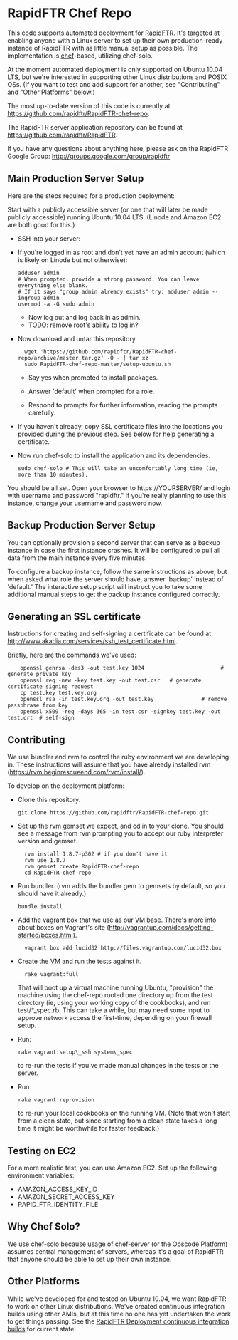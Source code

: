 # RapidFTR Chef Repo #

This code supports automated deployment for [RapidFTR](http://rapidftr.com/). It's targeted at enabling anyone with a Linux server to set up their own production-ready instance of RapidFTR with as little manual setup as possible. The implementation is [chef](http://www.opscode.com/chef/)-based, utilizing chef-solo.

At the moment automated deployment is only supported on Ubuntu 10.04 LTS, but we're interested in supporting other Linux distributions and POSIX OSs. (If you want to test and add support for another, see "Contributing" and "Other Platforms" below.)

The most up-to-date version of this code is currently at <https://github.com/rapidftr/RapidFTR-chef-repo>.

The RapidFTR server application repository can be found at <https://github.com/rapidftr/RapidFTR>.

If you have any questions about anything here, please ask on the RapidFTR Google Group: <http://groups.google.com/group/rapidftr>

## Main Production Server Setup ##

Here are the steps required for a production deployment:

Start with a publicly accessible server (or one that will later be made publicly accessible) running Ubuntu 10.04 LTS. (Linode and Amazon EC2 are both good for this.)

*	SSH into your server:

*	If you're logged in as root and don't yet have an admin account (which is likely on Linode but not otherwise):

		adduser admin
		# When prompted, provide a strong password. You can leave everything else blank.
		# If it says "group admin already exists" try: adduser admin --ingroup admin
		usermod -a -G sudo admin
	
	*	Now log out and log back in as admin.
	*	TODO: remove root's ability to log in?

* Now download and untar this repository.

		wget 'https://github.com/rapidftr/RapidFTR-chef-repo/archive/master.tar.gz' -O - | tar xz
		sudo RapidFTR-chef-repo-master/setup-ubuntu.sh

	*	Say yes when prompted to install packages.

	*	Answer 'default' when prompted for a role.

	*	Respond to prompts for further information, reading the prompts carefully.

*	If you haven't already, copy SSL certificate files into the locations you provided during the previous step. See below for help generating a certificate.

*	Now run chef-solo to install the application and its dependencies.

		sudo chef-solo # This will take an uncomfortably long time (ie, more than 10 minutes).

You should be all set. Open your browser to https://YOURSERVER/ and login with username and password "rapidftr." If you're really planning to use this instance, change your username and password now.

## Backup Production Server Setup ##

You can optionally provision a second server that can serve as a backup instance in case the first instance crashes. It will be configured to pull all data from the main instance every five minutes.

To configure a backup instance, follow the same instructions as above, but when asked what role the server should have, answer 'backup' instead of 'default.' The interactive setup script will instruct you to take some additional manual steps to get the backup instance configured correctly.

## Generating an SSL certificate

Instructions for creating and self-signing a certificate can be found at <http://www.akadia.com/services/ssh_test_certificate.html>.

Briefly, here are the commands we've used:

		openssl genrsa -des3 -out test.key 1024                        # generate private key
		openssl req -new -key test.key -out test.csr   # generate certificate signing request
		cp test.key test.key.org
		openssl rsa -in test.key.org -out test.key               # remove passphrase from key
		openssl x509 -req -days 365 -in test.csr -signkey test.key -out test.crt  # self-sign

## Contributing ##

We use bundler and rvm to control the ruby environment we are developing in. These instructions will assume that you have already installed rvm (<https://rvm.beginrescueend.com/rvm/install/>).

To develop on the deployment platform:

*	Clone this repository.

		git clone https://github.com/rapidftr/RapidFTR-chef-repo.git

* Set up the rvm gemset we expect, and cd in to your clone. You should see a message from rvm prompting you to accept our ruby interpreter version and gemset.

		rvm install 1.8.7-p302 # if you don't have it
		rvm use 1.8.7
		rvm gemset create RapidFTR-chef-repo
		cd RapidFTR-chef-repo

*	Run bundler. (rvm adds the bundler gem to gemsets by default, so you should have it already.)

		bundle install

* Add the vagrant box that we use as our VM base. There's more info about boxes on Vagrant's site (<http://vagrantup.com/docs/getting-started/boxes.html>).

		vagrant box add lucid32 http://files.vagrantup.com/lucid32.box

* Create the VM and run the tests against it.

		rake vagrant:full

	That will boot up a virtual machine running Ubuntu, "provision" the machine using the chef-repo rooted one directory up from the test directory (ie, using your working copy of the cookbooks), and run test/*_spec.rb. This can take a while, but may need some input to approve network access the first-time, depending on your firewall setup. 

*	Run:

		rake vagrant:setup\_ssh system\_spec

	to re-run the tests if you've made manual changes in the tests or the server.

*	Run

		rake vagrant:reprovision

	to re-run your local cookbooks on the running VM. (Note that won't start from a clean state, but since starting from a clean state takes a long time it might be worthwhile for faster feedback.)

## Testing on EC2 ##

For a more realistic test, you can use Amazon EC2. Set up the following environment variables:

*	AMAZON\_ACCESS\_KEY\_ID
*	AMAZON\_SECRET\_ACCESS\_KEY
*	RAPID\_FTR\_IDENTITY\_FILE

## Why Chef Solo? ##

We use chef-solo because usage of chef-server (or the Opscode Platform) assumes central management of servers, whereas it's a goal of RapidFTR that anyone should be able to set up their own instance.

## Other Platforms ##

While we've developed for and tested on Ubuntu 10.04, we want RapidFTR to work on other Linux distributions. We've created continuous integration builds using other AMIs, but at this time no one has yet undertaken the work to get things passing. See the [RapidFTR Deployment continuous integration builds](http://ci.rapidftr.com:8111/project.html?projectId=project3&tab=projectOverview) for current state.



